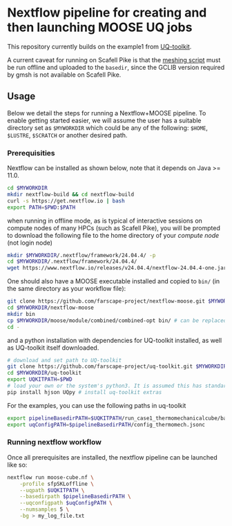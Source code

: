 # Nextflow pipeline for creating and then launching MOOSE UQ jobs

This repository currently builds on the example1 from [UQ-toolkit](https://github.com/farscape-project/uq-toolkit). 

A current caveat for running on Scafell Pike is that the [meshing script](https://github.com/farscape-project/uq-toolkit/blob/main/run_case1_thermomechanicalcube/basedir/mesh.sh) must be run offline and uploaded to the `basedir`, since the GCLIB version required by gmsh is not available on Scafell Pike.

## Usage

Below we detail the steps for running a Nextflow+MOOSE pipeline. To enable getting started easier, we will assume the user has a suitable directory set as `$MYWORKDIR` which could be any of the following: `$HOME`, `$LUSTRE`, `$SCRATCH` or another desired path.

### Prerequisities

Nextflow can be installed as shown below, note that it depends on Java >= 11.0.
```bash
cd $MYWORKDIR 
mkdir nextflow-build && cd nextflow-build
curl -s https://get.nextflow.io | bash
export PATH=$PWD:$PATH
```

when running in offline mode, as is typical of interactive sessions on compute nodes of many HPCs (such as Scafell Pike), you will be prompted to download the following file to the home directory of your *compute node* (not login node)
```bash
mkdir $MYWORKDIR/.nextflow/framework/24.04.4/ -p
cd $MYWORKDIR/.nextflow/framework/24.04.4/
wget https://www.nextflow.io/releases/v24.04.4/nextflow-24.04.4-one.jar
```

One should also have a MOOSE executable installed and copied to `bin/` (in the same directory as your workflow file):
```bash
git clone https://github.com/farscape-project/nextflow-moose.git $MYWORKDIR/nextflow-moose
cd $MYWORKDIR/nextflow-moose
mkdir bin
cp $MYWORKDIR/moose/module/combined/combined-opt bin/ # can be replaced with another MOOSE executable
cd -
```
and a python installation with dependencies for UQ-toolkit installed, as well as UQ-toolkit itself downloaded.
```bash
# download and set path to UQ-toolkit
git clone https://github.com/farscape-project/uq-toolkit.git $MYWORKDIR/uq-toolkit
cd $MYWORKDIR/uq-toolkit
export UQKITPATH=$PWD
# load your own or the system's python3. It is assumed this has standard libraries such as numpy, matplotlib etc
pip install hjson UQpy # install uq-toolkit extras
```

For the examples, you can use the following paths in uq-toolkit
```bash
export pipelineBasedirPATH=$UQKITPATH/run_case1_thermomechanicalcube/basedir/
export uqConfigPATH=$pipelineBasedirPATH/config_thermomech.jsonc
```

### Running nextflow workflow

Once all prerequisites are installed, the nextflow pipeline can be launched like so:
```bash
nextflow run moose-cube.nf \
    -profile sfpSKLoffline \
    --uqpath $UQKITPATH \
    --basedirpath $pipelineBasedirPATH \
    --uqconfigpath $uqConfigPATH \
    --numsamples 5 \
    -bg > my_log_file.txt
```
